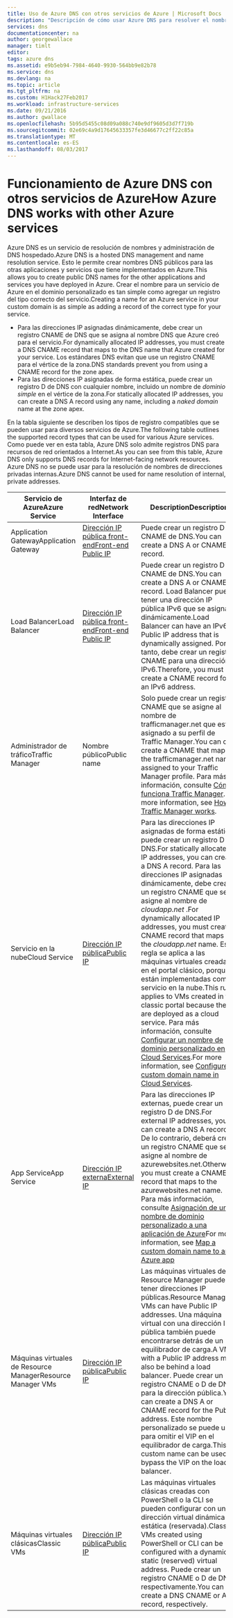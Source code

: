 ```yaml
---
title: Uso de Azure DNS con otros servicios de Azure | Microsoft Docs
description: "Descripción de cómo usar Azure DNS para resolver el nombre de otros servicios de Azure"
services: dns
documentationcenter: na
author: georgewallace
manager: timlt
editor: 
tags: azure dns
ms.assetid: e9b5eb94-7984-4640-9930-564bb9e82b78
ms.service: dns
ms.devlang: na
ms.topic: article
ms.tgt_pltfrm: na
ms.custom: H1Hack27Feb2017
ms.workload: infrastructure-services
ms.date: 09/21/2016
ms.author: gwallace
ms.openlocfilehash: 5b95d5455c08d09a088c740e9df9605d3d7f719b
ms.sourcegitcommit: 02e69c4a9d17645633357fe3d46677c2ff22c85a
ms.translationtype: MT
ms.contentlocale: es-ES
ms.lasthandoff: 08/03/2017
---
```

# <a name="how-azure-dns-works-with-other-azure-services"></a><span data-ttu-id="691fa-103">Funcionamiento de Azure DNS con otros servicios de Azure</span><span class="sxs-lookup"><span data-stu-id="691fa-103">How Azure DNS works with other Azure services</span></span>

<span data-ttu-id="691fa-104">Azure DNS es un servicio de resolución de nombres y administración de DNS hospedado.</span><span class="sxs-lookup"><span data-stu-id="691fa-104">Azure DNS is a hosted DNS management and name resolution service.</span></span> <span data-ttu-id="691fa-105">Esto le permite crear nombres DNS públicos para las otras aplicaciones y servicios que tiene implementados en Azure.</span><span class="sxs-lookup"><span data-stu-id="691fa-105">This allows you to create public DNS names for the other applications and services you have deployed in Azure.</span></span> <span data-ttu-id="691fa-106">Crear el nombre para un servicio de Azure en el dominio personalizado es tan simple como agregar un registro del tipo correcto del servicio.</span><span class="sxs-lookup"><span data-stu-id="691fa-106">Creating a name for an Azure service in your custom domain is as simple as adding a record of the correct type for your service.</span></span>

* <span data-ttu-id="691fa-107">Para las direcciones IP asignadas dinámicamente, debe crear un registro CNAME de DNS que se asigna al nombre DNS que Azure creó para el servicio.</span><span class="sxs-lookup"><span data-stu-id="691fa-107">For dynamically allocated IP addresses, you must create a DNS CNAME record that maps to the DNS name that Azure created for your service.</span></span> <span data-ttu-id="691fa-108">Los estándares DNS evitan que use un registro CNAME para el vértice de la zona.</span><span class="sxs-lookup"><span data-stu-id="691fa-108">DNS standards prevent you from using a CNAME record for the zone apex.</span></span>
* <span data-ttu-id="691fa-109">Para las direcciones IP asignadas de forma estática, puede crear un registro D de DNS con cualquier nombre, incluido un nombre de *dominio simple* en el vértice de la zona.</span><span class="sxs-lookup"><span data-stu-id="691fa-109">For statically allocated IP addresses, you can create a DNS A record using any name, including a *naked domain* name at the zone apex.</span></span>

<span data-ttu-id="691fa-110">En la tabla siguiente se describen los tipos de registro compatibles que se pueden usar para diversos servicios de Azure.</span><span class="sxs-lookup"><span data-stu-id="691fa-110">The following table outlines the supported record types that can be used for various Azure services.</span></span> <span data-ttu-id="691fa-111">Como puede ver en esta tabla, Azure DNS solo admite registros DNS para recursos de red orientados a Internet.</span><span class="sxs-lookup"><span data-stu-id="691fa-111">As you can see from this table, Azure DNS only supports DNS records for Internet-facing network resources.</span></span> <span data-ttu-id="691fa-112">Azure DNS no se puede usar para la resolución de nombres de direcciones privadas internas.</span><span class="sxs-lookup"><span data-stu-id="691fa-112">Azure DNS cannot be used for name resolution of internal, private addresses.</span></span>

| <span data-ttu-id="691fa-113">Servicio de Azure</span><span class="sxs-lookup"><span data-stu-id="691fa-113">Azure Service</span></span> | <span data-ttu-id="691fa-114">Interfaz de red</span><span class="sxs-lookup"><span data-stu-id="691fa-114">Network Interface</span></span> | <span data-ttu-id="691fa-115">Description</span><span class="sxs-lookup"><span data-stu-id="691fa-115">Description</span></span> |
| --- | --- | --- |
| <span data-ttu-id="691fa-116">Application Gateway</span><span class="sxs-lookup"><span data-stu-id="691fa-116">Application Gateway</span></span> |[<span data-ttu-id="691fa-117">Dirección IP pública front-end</span><span class="sxs-lookup"><span data-stu-id="691fa-117">Front-end Public IP</span></span>](dns-custom-domain.md#public-ip-address) |<span data-ttu-id="691fa-118">Puede crear un registro D o CNAME de DNS.</span><span class="sxs-lookup"><span data-stu-id="691fa-118">You can create a DNS A or CNAME record.</span></span> |
| <span data-ttu-id="691fa-119">Load Balancer</span><span class="sxs-lookup"><span data-stu-id="691fa-119">Load Balancer</span></span> |[<span data-ttu-id="691fa-120">Dirección IP pública front-end</span><span class="sxs-lookup"><span data-stu-id="691fa-120">Front-end Public IP</span></span>](dns-custom-domain.md#public-ip-address)  |<span data-ttu-id="691fa-121">Puede crear un registro D o CNAME de DNS.</span><span class="sxs-lookup"><span data-stu-id="691fa-121">You can create a DNS A or CNAME record.</span></span> <span data-ttu-id="691fa-122">Load Balancer puede tener una dirección IP pública IPv6 que se asigna dinámicamente.</span><span class="sxs-lookup"><span data-stu-id="691fa-122">Load Balancer can have an IPv6 Public IP address that is dynamically assigned.</span></span> <span data-ttu-id="691fa-123">Por lo tanto, debe crear un registro CNAME para una dirección IPv6.</span><span class="sxs-lookup"><span data-stu-id="691fa-123">Therefore, you must create a CNAME record for an IPv6 address.</span></span> |
| <span data-ttu-id="691fa-124">Administrador de tráfico</span><span class="sxs-lookup"><span data-stu-id="691fa-124">Traffic Manager</span></span> |<span data-ttu-id="691fa-125">Nombre público</span><span class="sxs-lookup"><span data-stu-id="691fa-125">Public name</span></span> |<span data-ttu-id="691fa-126">Solo puede crear un registro CNAME que se asigne al nombre de trafficmanager.net que está asignado a su perfil de Traffic Manager.</span><span class="sxs-lookup"><span data-stu-id="691fa-126">You can only create a CNAME that maps to the trafficmanager.net name assigned to your Traffic Manager profile.</span></span> <span data-ttu-id="691fa-127">Para más información, consulte [Cómo funciona Traffic Manager](../traffic-manager/traffic-manager-overview.md#traffic-manager-example).</span><span class="sxs-lookup"><span data-stu-id="691fa-127">For more information, see [How Traffic Manager works](../traffic-manager/traffic-manager-overview.md#traffic-manager-example).</span></span> |
| <span data-ttu-id="691fa-128">Servicio en la nube</span><span class="sxs-lookup"><span data-stu-id="691fa-128">Cloud Service</span></span> |[<span data-ttu-id="691fa-129">Dirección IP pública</span><span class="sxs-lookup"><span data-stu-id="691fa-129">Public IP</span></span>](dns-custom-domain.md#public-ip-address) |<span data-ttu-id="691fa-130">Para las direcciones IP asignadas de forma estática, puede crear un registro D de DNS.</span><span class="sxs-lookup"><span data-stu-id="691fa-130">For statically allocated IP addresses, you can create a DNS A record.</span></span> <span data-ttu-id="691fa-131">Para las direcciones IP asignadas dinámicamente, debe crear un registro CNAME que se asigne al nombre de *cloudapp.net* .</span><span class="sxs-lookup"><span data-stu-id="691fa-131">For dynamically allocated IP addresses, you must create a CNAME record that maps to the *cloudapp.net* name.</span></span> <span data-ttu-id="691fa-132">Esta regla se aplica a las máquinas virtuales creadas en el portal clásico, porque están implementadas como servicio en la nube.</span><span class="sxs-lookup"><span data-stu-id="691fa-132">This rule applies to VMs created in the classic portal because they are deployed as a cloud service.</span></span> <span data-ttu-id="691fa-133">Para más información, consulte [Configurar un nombre de dominio personalizado en Cloud Services](../cloud-services/cloud-services-custom-domain-name-portal.md).</span><span class="sxs-lookup"><span data-stu-id="691fa-133">For more information, see [Configure a custom domain name in Cloud Services](../cloud-services/cloud-services-custom-domain-name-portal.md).</span></span> |
| <span data-ttu-id="691fa-134">App Service</span><span class="sxs-lookup"><span data-stu-id="691fa-134">App Service</span></span> | [<span data-ttu-id="691fa-135">Dirección IP externa</span><span class="sxs-lookup"><span data-stu-id="691fa-135">External IP</span></span>](dns-custom-domain.md#app-service-web-apps) |<span data-ttu-id="691fa-136">Para las direcciones IP externas, puede crear un registro D de DNS.</span><span class="sxs-lookup"><span data-stu-id="691fa-136">For external IP addresses, you can create a DNS A record.</span></span> <span data-ttu-id="691fa-137">De lo contrario, deberá crear un registro CNAME que se asigne al nombre de azurewebsites.net.</span><span class="sxs-lookup"><span data-stu-id="691fa-137">Otherwise, you must create a CNAME record that maps to the azurewebsites.net name.</span></span> <span data-ttu-id="691fa-138">Para más información, consulte [Asignación de un nombre de dominio personalizado a una aplicación de Azure](../app-service-web/web-sites-custom-domain-name.md)</span><span class="sxs-lookup"><span data-stu-id="691fa-138">For more information, see [Map a custom domain name to an Azure app](../app-service-web/web-sites-custom-domain-name.md)</span></span> |
| <span data-ttu-id="691fa-139">Máquinas virtuales de Resource Manager</span><span class="sxs-lookup"><span data-stu-id="691fa-139">Resource Manager VMs</span></span> |[<span data-ttu-id="691fa-140">Dirección IP pública</span><span class="sxs-lookup"><span data-stu-id="691fa-140">Public IP</span></span>](dns-custom-domain.md#public-ip-address) |<span data-ttu-id="691fa-141">Las máquinas virtuales de Resource Manager pueden tener direcciones IP públicas.</span><span class="sxs-lookup"><span data-stu-id="691fa-141">Resource Manager VMs can have Public IP addresses.</span></span> <span data-ttu-id="691fa-142">Una máquina virtual con una dirección IP pública también puede encontrarse detrás de un equilibrador de carga.</span><span class="sxs-lookup"><span data-stu-id="691fa-142">A VM with a Public IP address may also be behind a load balancer.</span></span> <span data-ttu-id="691fa-143">Puede crear un registro CNAME o D de DNS para la dirección pública.</span><span class="sxs-lookup"><span data-stu-id="691fa-143">You can create a DNS A or CNAME record for the Public address.</span></span> <span data-ttu-id="691fa-144">Este nombre personalizado se puede usar para omitir el VIP en el equilibrador de carga.</span><span class="sxs-lookup"><span data-stu-id="691fa-144">This custom name can be used to bypass the VIP on the load balancer.</span></span> |
| <span data-ttu-id="691fa-145">Máquinas virtuales clásicas</span><span class="sxs-lookup"><span data-stu-id="691fa-145">Classic VMs</span></span> |[<span data-ttu-id="691fa-146">Dirección IP pública</span><span class="sxs-lookup"><span data-stu-id="691fa-146">Public IP</span></span>](dns-custom-domain.md#public-ip-address) |<span data-ttu-id="691fa-147">Las máquinas virtuales clásicas creadas con PowerShell o la CLI se pueden configurar con una dirección virtual dinámica o estática (reservada).</span><span class="sxs-lookup"><span data-stu-id="691fa-147">Classic VMs created using PowerShell or CLI can be configured with a dynamic or static (reserved) virtual address.</span></span> <span data-ttu-id="691fa-148">Puede crear un registro CNAME o D de DNS, respectivamente.</span><span class="sxs-lookup"><span data-stu-id="691fa-148">You can create a DNS CNAME or A record, respectively.</span></span> |
